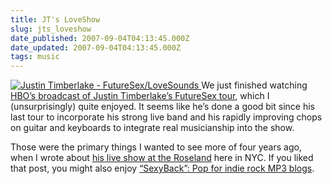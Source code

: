 ```yaml
---
title: JT's LoveShow
slug: jts_loveshow
date_published: 2007-09-04T04:13:45.000Z
date_updated: 2007-09-04T04:13:45.000Z
tags: music
---
```


[![Justin Timberlake - FutureSex/LoveSounds](http://www.dashes.com/anil/images/futuresex.jpg)
](http://www.amazon.com/exec/obidos/ASIN/B000H305U0/2020-20) We just finished watching [HBO’s broadcast of Justin Timberlake’s FutureSex tour](http://www.hbo.com/events/justintimberlake/), which I (unsurprisingly) quite enjoyed. It seems like he’s done a good bit since his last tour to incorporate his strong live band and his rapidly improving chops on guitar and keyboards to integrate real musicianship into the show.

Those were the primary things I wanted to see more of four years ago, when I wrote about [his live show at the Roseland](http://www.anildash.com/poplife/2003/09/justin_timberla.html) here in NYC. If you liked that post, you might also enjoy [“SexyBack”: Pop for indie rock MP3 blogs](http://www.dashes.com/anil/2006/07/justin-timberla.html).
